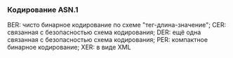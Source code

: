 ﻿### Кодирование ASN.1

BER: чисто бинарное кодирование по схеме "тег-длина-значение";
CER: связанная с безопасностью схема кодирования;
DER: ещё одна связанная с безопасностью схема кодирования;
PER: компактное бинарное кодирование;
XER: в виде XML
